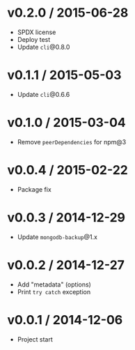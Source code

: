 v0.2.0 / 2015-06-28
==================

  * SPDX license
  * Deploy test
  * Update `cli`@0.8.0

v0.1.1 / 2015-05-03
==================

  * Update `cli`@0.6.6

v0.1.0 / 2015-03-04
==================

  * Remove `peerDependencies` for npm@3

v0.0.4 / 2015-02-22
==================

  * Package fix

v0.0.3 / 2014-12-29
==================

  * Update `mongodb-backup`@1.x

v0.0.2 / 2014-12-27
==================

  * Add "metadata" (options)
  * Print `try catch` exception

v0.0.1 / 2014-12-06
==================

  * Project start
